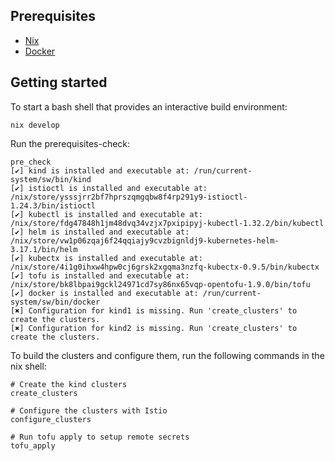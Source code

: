 ## Prerequisites

- [Nix](https://nixos.org/download.html)
- [Docker](https://docs.docker.com/get-docker/)

## Getting started

To start a bash shell that provides an interactive build environment:

```
nix develop
```


Run the prerequisites-check:

```
pre_check
[✔] kind is installed and executable at: /run/current-system/sw/bin/kind
[✔] istioctl is installed and executable at: /nix/store/ysssjrr2bf7hprszqmgqbw8f4rp291y9-istioctl-1.24.3/bin/istioctl
[✔] kubectl is installed and executable at: /nix/store/fdg47848h1jm48dvq34vzjx7pxipipyj-kubectl-1.32.2/bin/kubectl
[✔] helm is installed and executable at: /nix/store/vw1p06zqaj6f24qqiajy9cvzbignldj9-kubernetes-helm-3.17.1/bin/helm
[✔] kubectx is installed and executable at: /nix/store/4i1g0ihxw4hpw0cj6grsk2xgqma3nzfq-kubectx-0.9.5/bin/kubectx
[✔] tofu is installed and executable at: /nix/store/bk8lbpai9gckl24971cd7sy86nx65vqp-opentofu-1.9.0/bin/tofu
[✔] docker is installed and executable at: /run/current-system/sw/bin/docker
[✖] Configuration for kind1 is missing. Run 'create_clusters' to create the clusters.
[✖] Configuration for kind2 is missing. Run 'create_clusters' to create the clusters.
```


To build the clusters and configure them, run the following commands in the nix shell:

```
# Create the kind clusters
create_clusters

# Configure the clusters with Istio
configure_clusters

# Run tofu apply to setup remote secrets
tofu_apply
```

